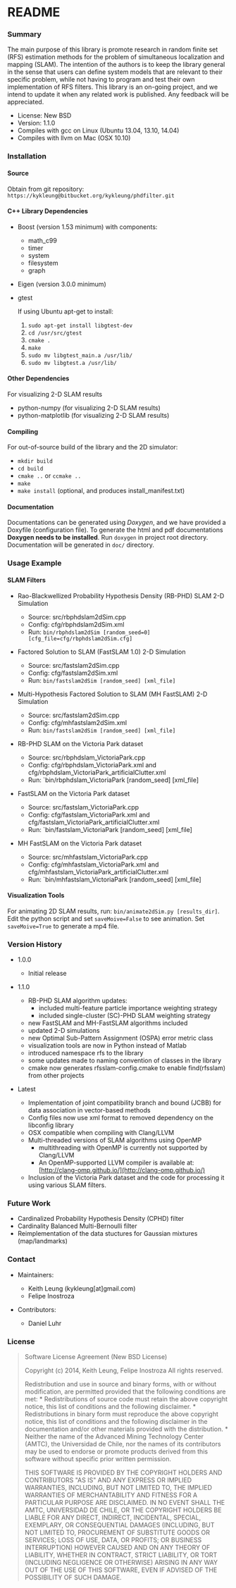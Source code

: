 README
===============

### Summary ###

The main purpose of this library is promote research in random
finite set (RFS) estimation methods for the problem of simultaneous localization
and mapping (SLAM). The intention of the authors is to keep the library general 
in the sense that users can define system models that are relevant to their 
specific problem, while not having to program and test their own implementation 
of RFS filters. This library is an on-going project, and we intend to update it 
when any related work is published. Any feedback will be appreciated. 

* License: New BSD
* Version: 1.1.0
* Compiles with gcc on Linux (Ubuntu 13.04, 13.10, 14.04)
* Compiles with llvm on Mac (OSX 10.10)

### Installation ###

#### Source ####

Obtain from git repository: `https://kykleung@bitbucket.org/kykleung/phdfilter.git`

#### C++ Library Dependencies ####

* Boost (version 1.53 minimum) with components:
    * math_c99
    * timer
    * system
    * filesystem
    * graph 
* Eigen (version 3.0.0 minimum)
* gtest 
  
    If using Ubuntu apt-get to install: 

    1. `sudo apt-get install libgtest-dev`
    2. `cd /usr/src/gtest`
    3. `cmake .`
    4. `make`
    5. `sudo mv libgtest_main.a /usr/lib/`
    6. `sudo mv libgtest.a /usr/lib/`

#### Other Dependencies ####

For visualizing 2-D SLAM results

* python-numpy (for visualizing 2-D SLAM results)
* python-matplotlib (for visualizing 2-D SLAM results)

#### Compiling ####

For out-of-source build of the library and the 2D simulator:

* `mkdir build`
* `cd build`
* `cmake ..`  or `ccmake ..`
* `make`
* `make install` (optional, and produces install_manifest.txt)

#### Documentation ####

Documentations can be generated using *Doxygen*, and we have provided a Doxyfile
(configuration file). To generate the html and pdf documentations **Doxygen needs
to be installed**. Run `doxygen` in project root directory.
Documentation will be generated in `doc/` directory.

### Usage Example ###

#### SLAM Filters ####

* Rao-Blackwellized Probability Hypothesis Density (RB-PHD) SLAM 2-D Simulation
    - Source: src/rbphdslam2dSim.cpp
    - Config: cfg/rbphdslam2dSim.xml
    - Run: `bin/rbphdslam2dSim [random_seed=0] [cfg_file=cfg/rbphdslam2dSim.cfg]`

* Factored Solution to SLAM (FastSLAM 1.0) 2-D Simulation
    - Source: src/fastslam2dSim.cpp 
    - Config: cfg/fastslam2dSim.xml
    - Run: `bin/fastslam2dSim [random_seed] [xml_file]`

* Multi-Hypothesis Factored Solution to SLAM (MH FastSLAM) 2-D Simulation
    - Source: src/fastslam2dSim.cpp 
    - Config: cfg/mhfastslam2dSim.xml
    - Run: `bin/fastslam2dSim [random_seed] [xml_file]`

* RB-PHD SLAM on the Victoria Park dataset
    - Source: src/rbphdslam_VictoriaPark.cpp
    - Config: cfg/rbphdslam_VictoriaPark.xml and cfg/rbphdslam_VictoriaPark_artificialClutter.xml
    - Run: `bin/rbphdslam_VictoriaPark [random_seed] [xml_file]

* FastSLAM on the Victoria Park dataset
    - Source: src/fastslam_VictoriaPark.cpp
    - Config: cfg/fastslam_VictoriaPark.xml and cfg/fastslam_VictoriaPark_artificialClutter.xml
    - Run: `bin/fastslam_VictoriaPark [random_seed] [xml_file]

* MH FastSLAM on the Victoria Park dataset
    - Source: src/mhfastslam_VictoriaPark.cpp
    - Config: cfg/mhfastslam_VictoriaPark.xml and cfg/mhfastslam_VictoriaPark_artificialClutter.xml
    - Run: `bin/mhfastslam_VictoriaPark [random_seed] [xml_file]


#### Visualization Tools ####

For animating 2D SLAM results, run: `bin/animate2dSim.py [results_dir]`. 
Edit the python script and set `saveMoive=False` to see animation.
Set `saveMoive=True` to generate a mp4 file.

### Version History ###

* 1.0.0 
    - Initial release

* 1.1.0
    - RB-PHD SLAM algorithm updates:
        - included multi-feature particle importance weighting strategy
        - included single-cluster (SC)-PHD SLAM weighting strategy
    - new FastSLAM and MH-FastSLAM algorithms included 
    - updated 2-D simulations
    - new Optimal Sub-Pattern Assignment (OSPA) error metric class 
    - visualization tools are now in Python instead of Matlab
    - introduced namespace rfs to the library
    - some updates made to naming convention of classes in the library
    - cmake now generates rfsslam-config.cmake to enable find(rfsslam) 
      from other projects

* Latest
    - Implementation of joint compatibility branch and bound (JCBB) 
      for data association in vector-based methods
    - Config files now use xml format to removed dependency on the libconfig library
    - OSX compatible when compiling with Clang/LLVM
    - Multi-threaded versions of SLAM algorithms using OpenMP
        - multithreading with OpenMP is currently not supported by Clang/LLVM 
        - An OpenMP-supported LLVM compiler is available at: [http://clang-omp.github.io/](http://clang-omp.github.io/)	
    - Inclusion of the Victoria Park dataset and the code for processing it using various SLAM filters.

### Future Work ###

- Cardinalized Probability Hypothesis Density (CPHD) filter
- Cardinality Balanced Multi-Bernoulli filter
- Reimplementation of the data stuctures for Gaussian mixtures (map/landmarks)

### Contact ###

* Maintainers:
    * Keith Leung (kykleung[at]gmail.com)
    * Felipe Inostroza

* Contributors:
    * Daniel Luhr


### License ###

 >
 > Software License Agreement (New BSD License)
 >
 > Copyright (c) 2014, Keith Leung, Felipe Inostroza
 > All rights reserved.
 > 
 > Redistribution and use in source and binary forms, with or without
 > modification, are permitted provided that the following conditions are met:
 >     * Redistributions of source code must retain the above copyright
 >       notice, this list of conditions and the following disclaimer.
 >     * Redistributions in binary form must reproduce the above copyright
 >       notice, this list of conditions and the following disclaimer in the
 >       documentation and/or other materials provided with the distribution.
 >     * Neither the name of the Advanced Mining Technology Center (AMTC), the
 >       Universidad de Chile, nor the names of its contributors may be 
 >       used to endorse or promote products derived from this software without 
 >       specific prior written permission.
 > 
 > THIS SOFTWARE IS PROVIDED BY THE COPYRIGHT HOLDERS AND CONTRIBUTORS "AS IS" AND
 > ANY EXPRESS OR IMPLIED WARRANTIES, INCLUDING, BUT NOT LIMITED TO, THE IMPLIED
 > WARRANTIES OF MERCHANTABILITY AND FITNESS FOR A PARTICULAR PURPOSE ARE
 > DISCLAIMED. IN NO EVENT SHALL THE AMTC, UNIVERSIDAD DE CHILE, OR THE COPYRIGHT 
 > HOLDERS BE LIABLE FOR ANY DIRECT, INDIRECT, INCIDENTAL, SPECIAL, EXEMPLARY, OR 
 > CONSEQUENTIAL DAMAGES (INCLUDING, BUT NOT LIMITED TO, PROCUREMENT OF SUBSTITUTE 
 > GOODS OR SERVICES; LOSS OF USE, DATA, OR PROFITS; OR BUSINESS INTERRUPTION) 
 > HOWEVER CAUSED AND ON ANY THEORY OF LIABILITY, WHETHER IN CONTRACT, STRICT 
 > LIABILITY, OR TORT (INCLUDING NEGLIGENCE OR OTHERWISE) ARISING IN ANY WAY OUT OF 
 > THE USE OF THIS SOFTWARE, EVEN IF ADVISED OF THE POSSIBILITY OF SUCH DAMAGE.
 >




